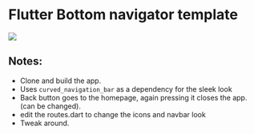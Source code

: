 # Flutter Bottom navigator template

![](https://i.imgur.com/iRz2eKhl.png)

## Notes:
- Clone and build the app.
- Uses `curved_navigation_bar` as a dependency for the sleek look
- Back button goes to the homepage, again pressing it closes the app. (can be changed).
- edit the routes.dart to change the icons and navbar look
- Tweak around. 

